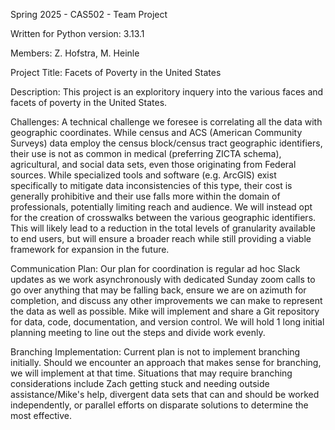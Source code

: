 Spring 2025 - CAS502 - Team Project

Written for Python version: 3.13.1

Members: Z. Hofstra, M. Heinle

Project Title: Facets of Poverty in the United States

Description: This project is an exploritory inquery into the various 
faces and facets of poverty in the United States.

Challenges: A technical challenge we foresee is correlating all the data with geographic coordinates. While census 
and ACS (American Community Surveys) data employ the census block/census tract geographic identifiers, their use is 
not as common in medical (preferring ZICTA schema), agricultural, and social data sets, even those originating from 
Federal sources. While specialized tools and software (e.g. ArcGIS) exist specifically to mitigate data 
inconsistencies of this type, their cost is generally prohibitive and their use falls more within the domain of 
professionals, potentially limiting reach and audience. We will instead opt for the creation of crosswalks between 
the various geographic identifiers. This will likely lead to a reduction in the total levels of granularity available
 to end users, but will ensure a broader reach while still providing a viable framework for expansion in the future.

Communication Plan: Our plan for coordination is regular ad hoc Slack updates as we work asynchronously with 
dedicated Sunday zoom calls to go over anything that may be falling back, ensure we are on azimuth for completion, 
and discuss any other improvements we can make to represent the data as well as possible. Mike will implement and 
share a Git repository for data, code, documentation, and version control. We will hold 1 long initial planning
meeting to line out the steps and divide work evenly.

Branching Implementation: Current plan is not to implement branching initially. Should we encounter an approach 
that makes sense for branching, we will implement at that time. Situations that may require branching considerations
include Zach getting stuck and needing outside assistance/Mike's help, divergent data sets that can and should be worked
independently, or parallel efforts on disparate solutions to determine the most effective.  
